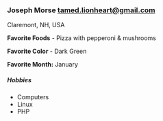 ### Joseph Morse <tamed.lionheart@gmail.com>
Claremont, NH, USA

**Favorite Foods** - Pizza with pepperoni & mushrooms

**Favorite Color** - Dark Green

**Favorite Month:** January

##### Hobbies
- Computers
- Linux
- PHP
